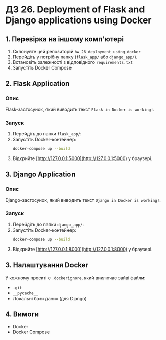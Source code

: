 # ДЗ 26. Deployment of Flask and Django applications using Docker

## 1. Перевірка на іншому комп'ютері
1. Склонуйте цей репозиторій `hw_26_deployment_using_docker`
2. Перейдіть у потрібну папку (`flask_app/` або `django_app/`).
3. Встановіть залежності з відповідного `requirements.txt`
4. Запустіть Docker Compose

## 2. Flask Application

### Опис
Flask-застосунок, який виводить текст `Flask in Docker is working!`.

### Запуск
1. Перейдіть до папки `flask_app/`:
2. Запустіть Docker-контейнер:
   ```bash
   docker-compose up --build
   ```
3. Відкрийте [http://127.0.0.1:5000](http://127.0.0.1:5000) у браузері.

## 3. Django Application

### Опис
Django-застосунок, який виводить текст `Django in Docker is working!`.

### Запуск
1. Перейдіть до папки `django_app/`:
2. Запустіть Docker-контейнер:
   ```bash
   docker-compose up --build
   ```
3. Відкрийте [http://127.0.0.1:8000](http://127.0.0.1:8000) у браузері.

## 3. Налаштування Docker

У кожному проекті є `.dockerignore`, який виключає зайві файли:
- `.git`
- `__pycache__`
- Локальні бази даних (для Django)

## 4. Вимоги
- Docker
- Docker Compose

